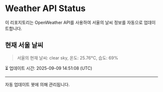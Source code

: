 
# Weather API Status

이 리포지토리는 OpenWeather API를 사용하여 서울의 날씨 정보를 자동으로 업데이트합니다.

## 현재 서울 날씨
> 서울의 현재 날씨: clear sky, 온도: 25.76°C, 습도: 69%

⏳ 업데이트 시간: 2025-09-09 14:51:08 (UTC)

---
자동 업데이트 봇에 의해 관리됩니다.
